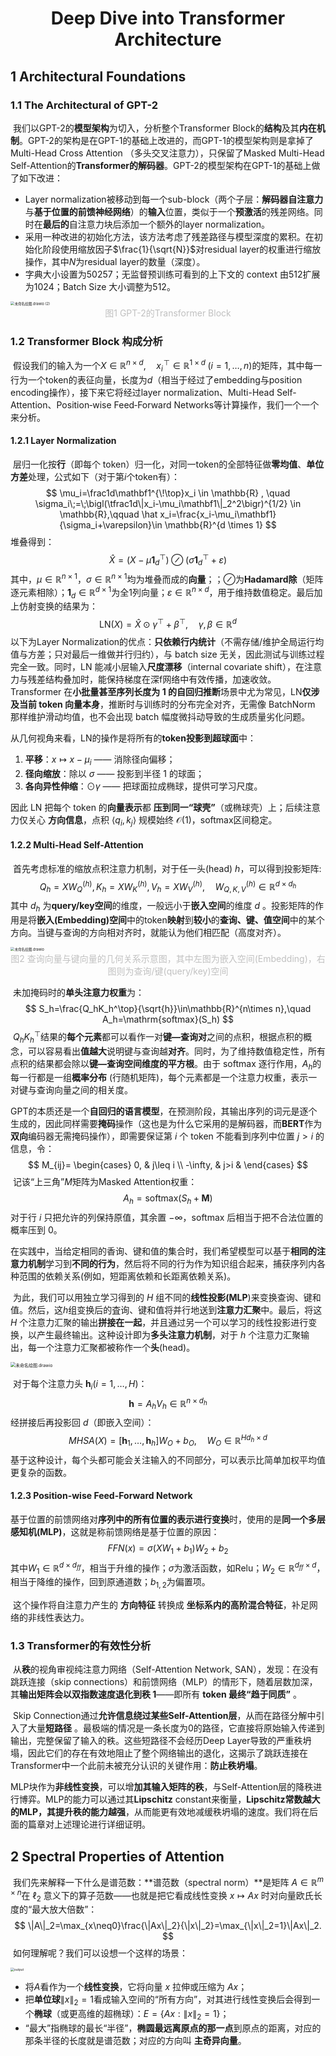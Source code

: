 # <center>Deep Dive into Transformer Architecture</center>

## 1  Architectural Foundations

### 1.1  The Architectural of GPT-2  

​	我们以GPT-2的**模型架构**为切入，分析整个Transformer Block的**结构**及其**内在机制**。GPT-2的架构是在GPT-1的基础上改进的，而GPT-1的模型架构则是拿掉了Multi-Head Cross Attention （多头交叉注意力），只保留了Masked Multi-Head Self-Attention的**Transformer的解码器**。GPT-2的模型架构在GPT-1的基础上做了如下改进：

- Layer normalization被移动到每一个sub-block（两个子层：**解码器自注意力**与**基于位置的前馈神经网络**）的**输入**位置，类似于一个**预激活**的残差网络。同时在**最后的**自注意力块后添加一个额外的layer normalization。
- 采用一种改进的初始化方法，该方法考虑了残差路径与模型深度的累积。在初始化阶段使用缩放因子$\frac{1}{\sqrt{N}}$对residual layer的权重进行缩放操作，其中$N$为residual layer的数量（深度）。
- 字典大小设置为50257；无监督预训练可看到的上下文的 context 由512扩展为1024；Batch Size 大小调整为512。

<img src="./assets/未命名绘图.drawio (2)-1751705732359-2.png" alt="未命名绘图.drawio (2)" style="zoom:40%;" />

<center style="color:#C0C0C0">图1 GPT-2的Transformer Block</center>

### 1.2  Transformer Block 构成分析

​	假设我们的输入为一个$X\in\mathbb{R}^{n\times d}, \quad x_i^{\!\top}\in\mathbb{R}^{1\times d}\;(i=1,\dots,n)$的矩阵，其中每一行为一个token的表征向量，长度为$d$（相当于经过了embedding与position encoding操作），接下来它将经过layer normalization、Multi-Head Self-Attention、Position‑wise Feed‑Forward Networks等计算操作，我们一个一个来分析。

#### 1.2.1  Layer Normalization

​	层归一化按**行**（即每个 token）归一化，对同一token的全部特征做**零均值**、**单位方差**处理，公式如下（对于第$i$个token有）：
$$
\mu_i=\frac1d\mathbf1^{\!\top}x_i \in \mathbb{R} , \quad  
\sigma_i\;=\;\bigl(\tfrac1d\|x_i-\mu_i\mathbf1\|_2^2\bigr)^{1/2} \in \mathbb{R},\qquad  
\hat x_i=\frac{x_i-\mu_i\mathbf1}{\sigma_i+\varepsilon}\in \mathbb{R}^{d \times 1}
$$
堆叠得到：
$$
\hat{X}=(X-\mu\mathbf{1}_d^\top)\oslash(\sigma\mathbf{1}_d^\top+\varepsilon)
$$
​	其中，$\mu\in \mathbb{R}^{n \times 1}$，$\sigma \in \mathbb{R}^{n \times 1}$均为堆叠而成的**向量**；；$\oslash$为**Hadamard除**（矩阵逐元素相除）；$\mathbf1_d \in \mathbb{R}^{d \times 1}$为全1列向量；$\varepsilon \in \mathbb{R}^{n \times d}$，用于维持数值稳定。最后加上仿射变换的结果为：
$$
\mathrm{LN}(X)=\hat{X}\odot\gamma^\top+\beta^\top,\quad\gamma,\beta\in\mathbb{R}^d
$$
​	以下为Layer Normalization的优点：**只依赖行内统计**（不需存储/维护全局运行均值与方差；只对最后一维做并行归约），与 batch size 无关，因此测试与训练过程完全一致。同时，LN 能减小层输入**尺度漂移**（internal covariate shift），在注意力与残差结构叠加时，能保持梯度在深f网络中有效传播，加速收敛。
​	Transformer 在**小批量甚至序列长度为 1 的自回归推断**场景中尤为常见，LN**仅涉及当前 token 向量本身**，推断时与训练时的分布完全对齐，无需像 BatchNorm 那样维护滑动均值，也不会出现 batch 幅度微抖动导致的生成质量劣化问题。

​	从几何视角来看，LN的操作是将所有的**token投影到超球面**中：

1. **平移**：$x\mapsto x-\mu_{i}$ —— 消除径向偏移；
2. **径向缩放**：除以 $\sigma$ —— 投影到半径 1 的球面；
3. **各向异性伸缩**：$\odot\gamma$ —— 把球面拉成椭球，提供可学习尺度。

因此 LN 把每个 token 的**向量表示**都 **压到同一“球壳”**（或椭球壳）上；后续注意力仅关心 **方向信息**，点积 $\langle q_i,k_j\rangle$ 规模始终 $\mathcal{O}(1)$，softmax区间稳定。

#### 1.2.2  Multi-Head Self-Attention

​	首先考虑标准的缩放点积注意力机制，对于任一头(head) $h$，可以得到投影矩阵:
$$
Q_{h}=XW_{Q}^{(h)},K_{h}=XW_{K}^{(h)},V_{h}=XW_{V}^{(h)},\quad W_{Q,K,V}^{(h)}\in\mathbb{R}^{d\times d_h}
$$
​	其中 $d_h$ 为**query/key空间**的维度，一般远小于**嵌入空间**的维度 $d$ 。投影矩阵的作用是将**嵌入(Embedding)空间**中的token**映射**到**较小**的**查询、键、值空间**中的某个方向。当键与查询的方向相对齐时，就能认为他们相匹配（高度对齐）。

<img src="./assets/未命名绘图.drawio-1751787896040-2.png" alt="未命名绘图.drawio" style="zoom:40%;" />

<center style="color:#C0C0C0">图2 查询向量与键向量的几何关系示意图，其中左图为嵌入空间(Embedding)，右图则为查询/键(query/key)空间</center>

​	未加掩码时的**单头注意力权重**为：
$$
S_h=\frac{Q_hK_h^\top}{\sqrt{h}}\in\mathbb{R}^{n\times n},\quad A_h=\mathrm{softmax}(S_h)
$$
​	$Q_hK_h^\top$结果的**每个元素**都可以看作一对**键—查询对**之间的点积，根据点积的概念，可以容易看出**值越大**说明键与查询越**对齐**。同时，为了维持数值稳定性，所有点积的结果都会除以**键—查询空间维度的平方根**。
​	由于 softmax 逐行作用，$A_h$的每一行都是一组**概率分布** (行随机矩阵)，每个元素都是一个注意力权重，表示一对键与查询向量之间的相关度。

​	GPT的本质还是一个**自回归的语言模型**，在预测阶段，其输出序列的词元是逐个生成的，因此同样需要**掩码**操作（这也是为什么它采用的是解码器，而**BERT**作为**双向**编码器无需掩码操作），即需要保证第 $i$ 个 token 不能看到序列中位置 $j>i$ 的信息，令：
$$
M_{ij}=
\begin{cases}
0, & j\leq i \\
-\infty, & j>i & 
\end{cases}
$$
​	记该“上三角”$M$矩阵为Masked Attention权重：
$$
A_h=\mathrm{softmax}(S_h+\mathbf{M})
$$
​	对于行 $i$ 只把允许的列保持原值，其余置 $-\infty$，softmax 后相当于把不合法位置的概率压到 0。

​	在实践中，当给定相同的香询、键和值的集合时，我们希望模型可以基于**相同的注意力机制**学习到**不同的行为**，然后将不同的行为作为知识组合起来，捕获序列内各种范围的依赖关系(例如，短距离依赖和长距离依赖关系)。

​	为此，我们可以用独立学习得到的 $H$ 组不同的**线性投影(MLP**)来变换查询、键和值。然后，这$h$组变换后的査询、键和值将并行地送到**注意力汇聚**中。最后，将这 $H$ 个注意力汇聚的输出**拼接在一起**，并且通过另一个可以学习的线性投影进行变换，以产生最终输出。这种设计即为**多头注意力机制**，对于 $h$ 个注意力汇聚输出，每一个注意力汇聚都被称作一个**头**(head)。

<img src="./assets/未命名绘图.drawio-1751789084903-6.png" alt="未命名绘图.drawio" style="zoom:50%;" />

​	对于每个注意力头 $\mathbf{h}_i(i=1,\dots,H)$：
$$
\mathbf{h}=A_hV_h\in\mathbb{R}^{n\times d_h}
$$
​	经拼接后再投影回 $d$（即嵌入空间）：
$$
MHSA(X)=[\mathbf{h}_1,\dots,\mathbf{h}_h]W_O+b_O, \quad W_O\in \mathbb{R}^{Hd_h\times d}
$$
​	基于这种设计，每个头都可能会关注输入的不同部分，可以表示比简单加权平均值更复杂的函数。

#### 1.2.3 Position-wise Feed-Forward Network

​	基于位置的前馈网络对**序列中的所有位置的表示进行变换**时，使用的是**同一个多层感知机(MLP)**，这就是称前馈网络是基于位置的原因：
$$
FFN(x)=\sigma(XW_1+b_1)W_2+b_2
$$
​	其中$W_1\in\mathbb{R}^{d \times d_{ff}}$，相当于升维的操作；$\sigma$为激活函数，如Relu；$W_2\in\mathbb{R}^{d_{ff} \times d }$，相当于降维的操作，回到原通道数；$b_{1,2}$为偏置项。

​	这个操作将自注意力产生的 **方向特征** 转换成 **坐标系内的高阶混合特征**，补足网络的非线性表达力。

### 1.3  Transformer的有效性分析

​	从**秩**的视角审视纯注意力网络（Self-Attention Network, SAN），发现：在没有跳跃连接（skip connections）和前馈网络（MLP）的情形下，随着层数加深，其**输出矩阵会以双指数速度退化到秩 1**——即所有 **token 最终“趋于同质”** 。

​	Skip Connection通过**允许信息绕过某些Self-Attention层**，从而在路径分解中引入了大量**短路径** 。最极端的情况是一条长度为0的路径，它直接将原始输入传递到输出，完整保留了输入的秩。这些短路径不会经历Deep Layer导致的严重秩坍塌，因此它们的存在有效地阻止了整个网络输出的退化，这揭示了跳跃连接在Transformer中一个此前未被充分认识的关键作用：**防止秩坍塌**。

​	MLP块作为**非线性变换**，可以增**加其输入矩阵的秩**，与Self-Attention层的降秩进行博弈。MLP的能力可以通过其**Lipschitz** constant来衡量，**Lipschitz常数越大的MLP，其提升秩的能力越强**，从而能更有效地减缓秩坍塌的速度。我们将在后面的篇章对上述理论进行详细证明。

## 2   Spectral Properties of Attention

​	我们先来解释一下什么是谱范数：**谱范数（spectral norm）**是矩阵 $A\in\mathbb{R}^{m\times n}$在 $\ell_2$ 意义下的算子范数——也就是把它看成线性变换 $x\mapsto Ax$ 时对向量欧氏长度的“最大放大倍数”：
$$
\|A\|_2=\max_{x\neq0}\frac{\|Ax\|_2}{\|x\|_2}=\max_{\|x\|_2=1}\|Ax\|_2.
$$
​	如何理解呢？我们可以设想一个这样的场景：

<img src="./assets/output.png" alt="output" style="zoom:36%;" />

- 将$A$看作为一个**线性变换**，它将向量 $x$ 拉伸或压缩为 $Ax$；
- 把**单位球**$\|x\|_2=1$看成输入空间的“所有方向”，对其进行线性变换后会得到一个**椭球**（或更高维的超椭球）：$E=\{Ax:\|x\|_2=1\}$；
- “最大”指椭球的最长“半径”，**椭圆最远离原点的那一点**到原点的距离，对应的那条半径的长度就是谱范数；对应的方向叫 **主奇异向量**。









